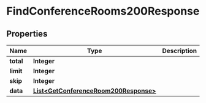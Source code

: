

# FindConferenceRooms200Response


## Properties

| Name | Type | Description | Notes |
|------------ | ------------- | ------------- | -------------|
|**total** | **Integer** |  |  |
|**limit** | **Integer** |  |  |
|**skip** | **Integer** |  |  |
|**data** | [**List&lt;GetConferenceRoom200Response&gt;**](GetConferenceRoom200Response.md) |  |  |



